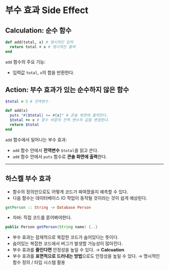 # 부수 효과 Side Effect

## Calculation: 순수 함수

```ruby
def add(total, x) # 명시적인 입력
  return total + x # 명시적인 출력
end
```

`add` 함수의 주요 기능:
- 입력값 `total`, `x`의 합을 반환한다.

## Action: 부수 효과가 있는 순수하지 않은 함수

```ruby
$total = 5 # 전역변수

def add(x)
  puts "#{$total} += #{x}" # 콘솔 화면에 출력한다.
  $total += x # 함수 바깥의 전역 변수의 값을 변경한다.
  return $total
end
```

`add` 함수에서 일어나는 부수 효과:
- `add` 함수 안에서 **전역변수** `$total`을 읽고 쓴다.
- `add` 함수 안에서 `puts` 함수로 **콘솔 화면에 출력**한다.

---

## 하스켈 부수 효과

- 함수의 정의만으로도 어떻게 코드가 짜여졌을지 예측할 수 있다.
- 다음 함수는 데이터베이스 IO 작업이 동작될 것이라는 것이 쉽게 예상된다.

```hs
getPerson :: String -> Database Person
```

- 자바: 직접 코드를 뜯어봐야한다.

```java
public Person getPerson(String name) {..}
```

- 부수 효과는 잠재적으로 복잡한 코드가 숨어있다는 뜻이다.
- 숨어있는 복잡한 코드에서 버그가 발생할 가능성이 많아진다.
- 부수 효과를 **줄인다면** 안정성을 높일 수 있다. → **Calcuation**
- 부수 효과를 **표면적으로 드러내는 방법**으로도 안정성을 높일 수 있다. → 명시적인 함수 정의 / 타입 시스템 활용
